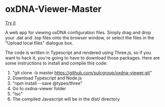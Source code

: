 # oxDNA-Viewer-Master

[Try it](https://sulcgroup.github.io/oxdna-viewer/)

A web app for viewing oxDNA configuration files.  Simply drag and drop your .dat and .top files onto the browser window, or select the files in the "Upload local files" dialogue box.

The code is written in Typescript and rendered using Three.js, so if you want to hack it, you're going to have to download those packages.  Here are some instructions to install and compile this code:

1) "git clone -b master https://github.com/sulcgroup/oxdna-viewer.git"
2) Download Typescript and Node.js
3) "npm install --save @types/three"
4) Go to oxdna-viewer folder
5) "tsc"
6) The compiled Javascript will be in the dist/ directory


